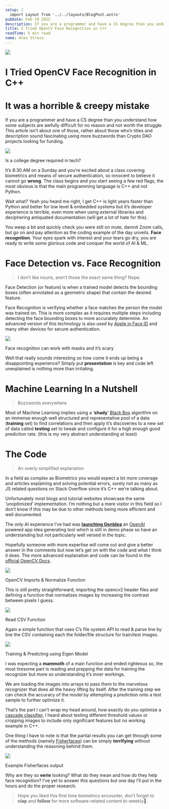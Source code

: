 ```yaml
---
setup: |
  import Layout from '../../layouts/BlogPost.astro'
pubDate: Feb 19 2022
description: If you are a programmer and have a CS degree than you understand how some subjects are awfully difficult for no reason and not worth the struggle. This article isn’t about one of those, rather about…
title: I Tried OpenCV Face Recognition in C++
readTime: 5 min read
name: Alex Streza
---
```


![](https://miro.medium.com/max/700/1*BnfS5mpV0sfZbms6Qk_zZg.png)

# I Tried OpenCV Face Recognition in C++

# It was a horrible & creepy mistake

If you are a programmer and have a CS degree than you understand how some subjects are awfully difficult for no reason and not worth the struggle. This article isn’t about one of those, rather about those who’s titles and description sound fascinating using more buzzwords than Crypto DAO projects looking for funding.

![](https://miro.medium.com/max/524/0*Il_uKSxqriEjUTN8.jpg)

Is a college degree required in tech?

It’s 8:30 AM on a Sunday and you’re excited about a class covering biometrics and means of secure authentication, so innocent to believe it cannot go **wrong**. The class begins and you start seeing a few red flags, the most obvious is that the main programming language is C++ and not Python.

Wait what? Yeah you heard me right, I get C++ is light years faster than Python and better for low level & embedded systems but it’s developer experience is terrible, even more when using external libraries and deciphering antiquated documentation (will get a lot of hate for this).

You weep a bit and quickly check you were still on mute, damnit Zoom calls, but go on and pay attention as the coding example of the day unveils. **Face recognition**. Your eyes spark with interest and your tears go dry, you are ready to write some glorious code and conquer the world of AI & ML.

# Face Detection vs. Face Recognition

> I don’t like nouns, aren’t those the exact same thing? Nope.

Face Detection (or feature) is when a trained model detects the bounding boxes (often annotated as a geometric shape) that contain the desired feature.

Face Recognition is verifying whether a face matches the person the model was trained on. This is more complex as it requires multiple steps including detecting the face bounding boxes to more accurately determine. An advanced version of this technology is also used by [Apple in Face ID](https://www.pocket-lint.com/phones/news/apple/142207-what-is-apple-face-id-and-how-does-it-work) and many other devices for secure authentication.

![](https://miro.medium.com/max/700/1*5V9nnK-VvKCKR83o-L60rQ.png)

Face recognition can work with masks and it’s scary

Well that really sounds interesting so how come it ends up being a disappointing experience? Simply put **presentation** is key and code left unexplained is nothing more than irritating.

# Machine Learning In a Nutshell

> Buzzwords everywhere

Most of Machine Learning implies using a ‘**shady**’ [Black Box](https://engineering.dynatrace.com/blog/understanding-black-box-ml-models-with-explainable-ai/) algorithm on an immense enough well structured and representative pool of a data (**training** set) to find correlations and then apply it’s discoveries to a new set of data called **testing** set to tweak and configure it for a high enough good prediction rate. (this is my very abstract understanding at least)

# The Code

> An overly simplified explanation

In a field as complex as Biometrics you would expect a lot more coverage and articles explaining and solving potential errors, surely not as many as JS related questions on Stack Overflow since it’s C++ we’re talking about.

Unfortunately most blogs and tutorial websites showcase the same ‘unoptimized’ implementation. I’m nothing but a mere visitor in this field so I don’t know if this may be due to other methods being more efficient and well documented.

The only AI experience I’ve had was [**launching GenIdea**](https://javascript.plainenglish.io/how-i-launched-a-saas-in-60-days-with-an-empty-pocket-313aa59c3e78) an [OpenAI](https://openai.com/) powered app idea generating tool which is still in demo phase so have an understanding but not particularly well versed in the topic.

Hopefully someone with more expertise will come out and give a better answer in the comments but now let’s get on with the code and what I think it does. The more advanced explanation and code can be found in the [official OpenCV Docs](https://docs.opencv.org/3.4/da/d60/tutorial_face_main.html).

![](https://miro.medium.com/max/700/1*50pN0KM-iW9ExnBPGYsOTA.png)

OpenCV Imports & Normalize Function

This is still pretty straightforward, importing the opencv2 header files and defining a function that normalizes images by increasing the contrast between pixels I guess.

![](https://miro.medium.com/max/700/1*OSDYPf32YSXcQjnq-TyIEw.png)

Read CSV Function

Again a simple function that uses C’s file system API to read & parse line by line the CSV containing each the folder/file structure for train/test images.

![](https://miro.medium.com/max/700/1*JRF3prvDoumnpmmpVQsh-Q.png)

Training & Predicting using Eigen Model

I was expecting a **mammoth** of a main function and ended righteous so, the most tiresome part is reading and prepping the data for training the recognizer but more so understanding it’s inner workings.

We are loading the images into arrays to pass them to the marvelous recognizer that does all the heavy lifting by itself. After the training step we can check the accuracy of the model by attempting a prediction onto a test sample to further optimize it.

That’s the part I can’t wrap my head around, how exactly do you optimize a [cascade classifier](https://docs.opencv.org/3.4/db/d28/tutorial_cascade_classifier.html), I heard about testing different threshold values or cropping images to include only significant features but no working example in C++.

One thing I have to note is that the partial results you can get through some of the methods (namely [Fisherfaces](http://www.scholarpedia.org/article/Fisherfaces)) can be simply **terrifying** without understanding the reasoning behind them.

![](https://miro.medium.com/max/500/0*Xk4qft8ciWBfr0hv.png)

Example Fisherfaces output

Why are they so **eerie** looking? What do they mean and how do they help face recognition? I’ve yet to answer this questions but one day I’ll put in the hours and do the proper research.

> Hope you liked this first time biometrics encounter, don’t forget to **clap** and **follow** for more software-related content bi-weekly🚀.

